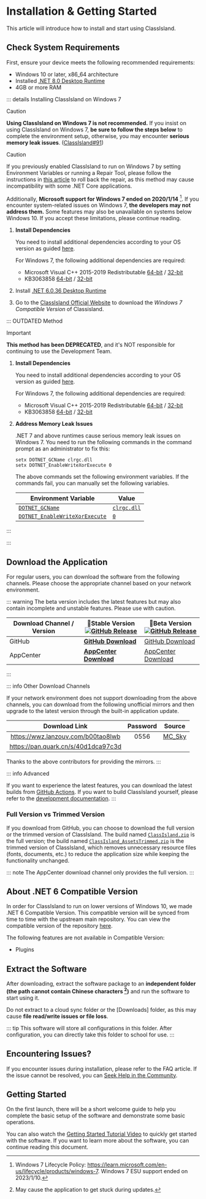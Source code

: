 # Installation & Getting Started

This article will introduce how to install and start using ClassIsland.

## Check System Requirements

First, ensure your device meets the following recommended requirements:

- Windows 10 or later, x86_64 architecture
- Installed [.NET 8.0 Desktop Runtime](https://dotnet.microsoft.com/en-us/download/dotnet/thank-you/runtime-desktop-8.0.1-windows-x64-installer)
- 4GB or more RAM

::: details Installing ClassIsland on Windows 7

> [!caution]
> **Using ClassIsland on Windows 7 is not recommended.** If you insist on using ClassIsland on Windows 7, **be sure to follow the steps below** to complete the environment setup, otherwise, you may encounter **serious memory leak issues**. ([ClassIsland#91](https://github.com/ClassIsland/ClassIsland/issues/91))

> [!caution]
> If you previously enabled ClassIsland to run on Windows 7 by setting Environment Variables or running a Repair Tool, please follow the instructions in [this article](https://docs.classisland.tech/en-us/app/appendix/revert-win7-patching.html) to roll back the repair, as this method may cause incompatibility with some .NET Core applications.

Additionally, **Microsoft support for Windows 7 ended on 2020/1/14** [^1]. If you encounter system-related issues on Windows 7, **the developers may not address them.** Some features may also be unavailable on systems below Windows 10. If you accept these limitations, please continue reading.

1. **Install Dependencies**

    You need to install additional dependencies according to your OS version as guided [here](https://learn.microsoft.com/en-us/dotnet/core/install/windows?tabs=net80#additional-deps).

    For Windows 7, the following additional dependencies are required:

    - Microsoft Visual C++ 2015-2019 Redistributable [64-bit](https://aka.ms/vs/16/release/vc_redist.x64.exe) / [32-bit](https://aka.ms/vs/16/release/vc_redist.x86.exe)
    - KB3063858 [64-bit](https://www.microsoft.com/download/details.aspx?id=47442) / [32-bit](https://www.microsoft.com/download/details.aspx?id=47409)

2. Install [.NET 6.0.36 Desktop Runtime](https://dotnet.microsoft.com/en-us/download/dotnet/6.0)

3. Go to the [ClassIsland Official Website](classisland.tech/download) to download the *Windows 7 Compatible Version* of Classisland.

::: OUTDATED Method

> [!important]
> **This method has been DEPRECATED**, and it's NOT responsible for continuing to use the Development Team.

1. **Install Dependencies**

    You need to install additional dependencies according to your OS version as guided [here](https://learn.microsoft.com/en-us/dotnet/core/install/windows?tabs=net80#additional-deps).

    For Windows 7, the following additional dependencies are required:

    - Microsoft Visual C++ 2015-2019 Redistributable [64-bit](https://aka.ms/vs/16/release/vc_redist.x64.exe) / [32-bit](https://aka.ms/vs/16/release/vc_redist.x86.exe)
    - KB3063858 [64-bit](https://www.microsoft.com/download/details.aspx?id=47442) / [32-bit](https://www.microsoft.com/download/details.aspx?id=47409)

2. **Address Memory Leak Issues**

    .NET 7 and above runtimes cause serious memory leak issues on Windows 7. You need to run the following commands in the command prompt as an administrator to fix this:

    ```shell
    setx DOTNET_GCName clrgc.dll
    setx DOTNET_EnableWriteXorExecute 0
    ```

    The above commands set the following environment variables. If the commands fail, you can manually set the following variables.
    
    | Environment Variable | Value |
    | --- | --- |
    | [`DOTNET_GCName`](command:_github.copilot.openSymbolFromReferences?%5B%22DOTNET_GCName%22%2C%5B%7B%22uri%22%3A%7B%22%24mid%22%3A1%2C%22fsPath%22%3A%22%2FUsers%2Fquyilin%2FProjects%2Fclassisland-docs-next%2Fsrc%2Fen-us%2Fapp%2Fsetup.md%22%2C%22external%22%3A%22file%3A%2F%2F%2FUsers%2Fquyilin%2FProjects%2Fclassisland-docs-next%2Fsrc%2Fen-us%2Fapp%2Fsetup.md%22%2C%22path%22%3A%22%2FUsers%2Fquyilin%2FProjects%2Fclassisland-docs-next%2Fsrc%2Fen-us%2Fapp%2Fsetup.md%22%2C%22scheme%22%3A%22file%22%7D%2C%22pos%22%3A%7B%22line%22%3A34%2C%22character%22%3A9%7D%7D%5D%5D "Go to definition") | [`clrgc.dll`](command:_github.copilot.openSymbolFromReferences?%5B%22clrgc.dll%22%2C%5B%7B%22uri%22%3A%7B%22%24mid%22%3A1%2C%22fsPath%22%3A%22%2FUsers%2Fquyilin%2FProjects%2Fclassisland-docs-next%2Fsrc%2Fen-us%2Fapp%2Fsetup.md%22%2C%22external%22%3A%22file%3A%2F%2F%2FUsers%2Fquyilin%2FProjects%2Fclassisland-docs-next%2Fsrc%2Fen-us%2Fapp%2Fsetup.md%22%2C%22path%22%3A%22%2FUsers%2Fquyilin%2FProjects%2Fclassisland-docs-next%2Fsrc%2Fen-us%2Fapp%2Fsetup.md%22%2C%22scheme%22%3A%22file%22%7D%2C%22pos%22%3A%7B%22line%22%3A34%2C%22character%22%3A23%7D%7D%5D%5D "Go to definition") |
    | [`DOTNET_EnableWriteXorExecute`](command:_github.copilot.openSymbolFromReferences?%5B%22DOTNET_EnableWriteXorExecute%22%2C%5B%7B%22uri%22%3A%7B%22%24mid%22%3A1%2C%22fsPath%22%3A%22%2FUsers%2Fquyilin%2FProjects%2Fclassisland-docs-next%2Fsrc%2Fen-us%2Fapp%2Fsetup.md%22%2C%22external%22%3A%22file%3A%2F%2F%2FUsers%2Fquyilin%2FProjects%2Fclassisland-docs-next%2Fsrc%2Fen-us%2Fapp%2Fsetup.md%22%2C%22path%22%3A%22%2FUsers%2Fquyilin%2FProjects%2Fclassisland-docs-next%2Fsrc%2Fen-us%2Fapp%2Fsetup.md%22%2C%22scheme%22%3A%22file%22%7D%2C%22pos%22%3A%7B%22line%22%3A35%2C%22character%22%3A9%7D%7D%5D%5D "Go to definition") | [`0`](command:_github.copilot.openSymbolFromReferences?%5B%220%22%2C%5B%7B%22uri%22%3A%7B%22%24mid%22%3A1%2C%22fsPath%22%3A%22%2FUsers%2Fquyilin%2FProjects%2Fclassisland-docs-next%2Fsrc%2Fen-us%2Fapp%2Fsetup.md%22%2C%22external%22%3A%22file%3A%2F%2F%2FUsers%2Fquyilin%2FProjects%2Fclassisland-docs-next%2Fsrc%2Fen-us%2Fapp%2Fsetup.md%22%2C%22path%22%3A%22%2FUsers%2Fquyilin%2FProjects%2Fclassisland-docs-next%2Fsrc%2Fen-us%2Fapp%2Fsetup.md%22%2C%22scheme%22%3A%22file%22%7D%2C%22pos%22%3A%7B%22line%22%3A9%2C%22character%22%3A14%7D%7D%5D%5D "Go to definition") |

:::

:::

## Download the Application

For regular users, you can download the software from the following channels. Please choose the appropriate channel based on your network environment.

::: warning
The beta version includes the latest features but may also contain incomplete and unstable features. Please use with caution.

| Download Channel / Version | **🚀Stable Version** <br/>[![GitHub Release](https://img.shields.io/github/v/release/HelloWRC/ClassIsland?style=flat-square&logo=GitHub&color=%233fb950)](https://github.com/HelloWRC/ClassIsland/releases/latest)  | 🚧Beta Version<br/>[![GitHub Release](https://img.shields.io/github/v/release/HelloWRC/ClassIsland?include_prereleases&style=flat-square&logo=GitHub&label=BETA)](https://github.com/HelloWRC/ClassIsland/releases/) |
| -- | -- | -- |
| GitHub | [**GitHub Download**](https://github.com/HelloWRC/ClassIsland/releases/latest) | [GitHub Download](https://github.com/HelloWRC/ClassIsland/releases) |
| AppCenter | [**AppCenter Download**](https://install.appcenter.ms/users/hellowrc/apps/classisland/distribution_groups/public/releases/latest) | [AppCenter Download](https://install.appcenter.ms/users/hellowrc/apps/classisland/distribution_groups/publicbeta/releases/latest) |
:::

<a id="third-party-downloads"></a>
::: info Other Download Channels

If your network environment does not support downloading from the above channels, you can download from the following unofficial mirrors and then upgrade to the latest version through the built-in application update.

| Download Link | Password | Source |
|:--:|:--:|:--:|
| https://wwz.lanzouv.com/b00tao8lwb | 0556 | [MC_Sky](https://bilibili.com/read/cv35699004) |
| https://pan.quark.cn/s/40d1dca97c3d | | |

Thanks to the above contributors for providing the mirrors.
:::

::: info Advanced

If you want to experience the latest features, you can download the latest builds from [GitHub Actions](https://github.com/ClassIsland/ClassIsland/actions/workflows/build_release.yml). If you want to build ClassIsland yourself, please refer to the [development documentation](../dev/get-started/devlopment.md).
:::

### Full Version vs Trimmed Version

If you download from GitHub, you can choose to download the full version or the trimmed version of ClassIsland. The build named [`ClassIsland.zip`](command:_github.copilot.openSymbolFromReferences?%5B%22ClassIsland.zip%22%2C%5B%7B%22uri%22%3A%7B%22%24mid%22%3A1%2C%22fsPath%22%3A%22%2FUsers%2Fquyilin%2FProjects%2Fclassisland-docs-next%2Fsrc%2Fen-us%2Fapp%2Fsetup.md%22%2C%22external%22%3A%22file%3A%2F%2F%2FUsers%2Fquyilin%2FProjects%2Fclassisland-docs-next%2Fsrc%2Fen-us%2Fapp%2Fsetup.md%22%2C%22path%22%3A%22%2FUsers%2Fquyilin%2FProjects%2Fclassisland-docs-next%2Fsrc%2Fen-us%2Fapp%2Fsetup.md%22%2C%22scheme%22%3A%22file%22%7D%2C%22pos%22%3A%7B%22line%22%3A2%2C%22character%22%3A15%7D%7D%5D%5D "Go to definition") is the full version; the build named [`ClassIsland_AssetsTrimmed.zip`](command:_github.copilot.openSymbolFromReferences?%5B%22ClassIsland_AssetsTrimmed.zip%22%2C%5B%7B%22uri%22%3A%7B%22%24mid%22%3A1%2C%22fsPath%22%3A%22%2FUsers%2Fquyilin%2FProjects%2Fclassisland-docs-next%2Fsrc%2Fen-us%2Fapp%2Fsetup.md%22%2C%22external%22%3A%22file%3A%2F%2F%2FUsers%2Fquyilin%2FProjects%2Fclassisland-docs-next%2Fsrc%2Fen-us%2Fapp%2Fsetup.md%22%2C%22path%22%3A%22%2FUsers%2Fquyilin%2FProjects%2Fclassisland-docs-next%2Fsrc%2Fen-us%2Fapp%2Fsetup.md%22%2C%22scheme%22%3A%22file%22%7D%2C%22pos%22%3A%7B%22line%22%3A81%2C%22character%22%3A79%7D%7D%5D%5D "Go to definition") is the trimmed version of ClassIsland, which removes unnecessary resource files (fonts, documents, etc.) to reduce the application size while keeping the functionality unchanged.

::: note
The AppCenter download channel only provides the full version.
:::

## About .NET 6 Compatible Version
In order for ClassIsland to run on lower versions of Windows 10, we made .NET 6 Compatible Version. This compatible version will be synced from time to time with the upstream main repository. You can view the compatible version of the repository [here](https://github.com/ClassIsland/ClassIsland-net6/).

The following features are not available in Compatible Version:

- Plugins

## Extract the Software

After downloading, extract the software package to an **independent folder (the path cannot contain Chinese characters [^2])** and run the software to start using it.

Do not extract to a cloud sync folder or the [Downloads] folder, as this may cause **file read/write issues or file loss**.

::: tip
This software will store all configurations in this folder. After configuration, you can directly take this folder to school for use.
:::

## Encountering Issues?

If you encounter issues during installation, please refer to the FAQ article. If the issue cannot be resolved, you can [Seek Help in the Community](../community/README.md).

## Getting Started

On the first launch, there will be a short welcome guide to help you complete the basic setup of the software and demonstrate some basic operations.

You can also watch the [Getting Started Tutorial Video](https://www.bilibili.com/video/BV1fA4m1A7uZ/) to quickly get started with the software. If you want to learn more about the software, you can continue reading this document.

[^1]: Windows 7 Lifecycle Policy: <https://learn.microsoft.com/en-us/lifecycle/products/windows-7>. Windows 7 ESU support ended on 2023/1/10.
[^2]: May cause the application to get stuck during updates.
